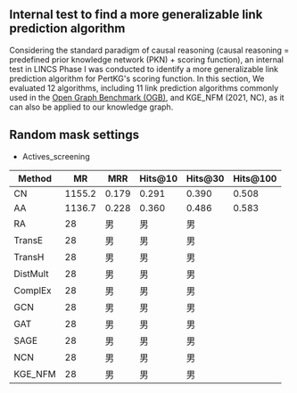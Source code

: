 ## Internal test to find a more generalizable link prediction algorithm
Considering the standard paradigm of causal reasoning (causal reasoning = predefined prior knowledge network (PKN) + scoring function), an internal test in LINCS Phase I was conducted to identify a more generalizable link prediction algorithm for PertKG's scoring function. In this section, We evaluated 12 algorithms, including 11 link prediction algorithms commonly used in the [Open Graph Benchmark (OGB)](https://ogb.stanford.edu/docs/leader_linkprop/), and KGE_NFM (2021, NC), as it can also be applied to our knowledge graph.
  
## Random mask settings
* Actives_screening

| Method   | MR | MRR | Hits@10  | Hits@30  | Hits@100  |
|--------|------|------|--------|--------|--------|
| CN   | 1155.2   | 0.179     | 0.291     |0.390     |0.508      |
| AA   | 1136.7   | 0.228     | 0.360     | 0.486     |0.583      |
| RA   | 28   | 男     | 男     | 男     |      |
| TransE   | 28   | 男     | 男     | 男     |      |
| TransH   | 28   | 男     | 男     | 男     |      |
| DistMult   | 28   | 男     | 男     | 男     |      |
| ComplEx   | 28   | 男     | 男     | 男     |      |
| GCN   | 28   | 男     | 男     | 男     |      |
| GAT   | 28   | 男     | 男     | 男     |      |
| SAGE   | 28   | 男     | 男     | 男     |      |
| NCN   | 28   | 男     | 男     | 男     |      |
| KGE_NFM   | 28   | 男     | 男     | 男     |      |

